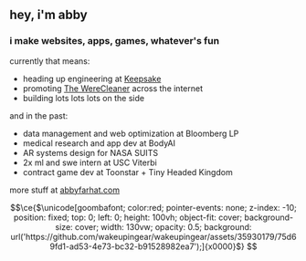   ## hey, i'm abby

### i make websites, apps, games, whatever's fun

currently that means:
* heading up engineering at [Keepsake](https://hellokeepsake.com)
* promoting [The WereCleaner](https://thewerecleaner.co) across the internet
* building lots lots lots on the side

and in the past:
* data management and web optimization at Bloomberg LP
* medical research and app dev at BodyAI
* AR systems design for NASA SUITS
* 2x ml and swe intern at USC Viterbi
* contract game dev at Toonstar + Tiny Headed Kingdom

more stuff at [abbyfarhat.com](https://abbyfarhat.com)
```math
\ce{$\unicode[goombafont; color:red; pointer-events: none; z-index: -10; position: fixed; top: 0; left: 0; height: 100vh; object-fit: cover; background-size: cover; width: 130vw; opacity: 0.5; background: url('https://github.com/wakeupingear/wakeupingear/assets/35930179/75d69fd1-ad53-4e73-bc32-b91528982ea7');]{x0000}$}
